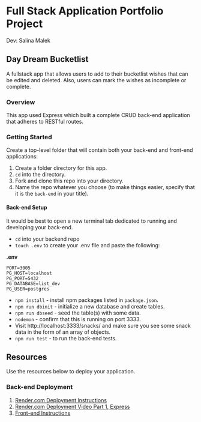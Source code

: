 # Full Stack Application Portfolio Project

Dev: Salina Malek

## Day Dream Bucketlist

A fullstack app that allows users to add to their bucketlist wishes that can be edited and deleted. Also, users can mark the wishes as incomplete or complete.

### Overview

This app used Express which built a complete CRUD back-end application that adheres to RESTful routes.

### Getting Started

Create a top-level folder that will contain both your back-end and front-end applications:

1. Create a folder directory for this app.
2. `cd` into the directory.
3. Fork and clone this repo into your directory.
4. Name the repo whatever you choose (to make things easier, specify that it is the `back-end` in your title).

#### Back-end Setup

It would be best to open a new terminal tab dedicated to running and developing your back-end.

- `cd` into your backend repo
- `touch .env` to create your .env file and paste the following:

**.env**

```
PORT=3005
PG_HOST=localhost
PG_PORT=5432
PG_DATABASE=list_dev
PG_USER=postgres
```

- `npm install` - install npm packages listed in `package.json`.
- `npm run dbinit` - initialize a new database and create tables.
- `npm run dbseed` - seed the table(s) with some data.
- `nodemon` - confirm that this is running on port 3333.
- Visit http://localhost:3333/snacks/ and make sure you see some snack data in the form of an array of objects.
- `npm run test` - to run the back-end tests.

## Resources

Use the resources below to deploy your application.

### Back-end Deployment

1. [Render.com Deployment Instructions](https://github.com/9-1-pursuit/guide-deployment/tree/main/render-express-postgres)
1. [Render.com Deployment Video Part 1, Express](https://drive.google.com/file/d/1JefmByjhsh8zoLwzpwdv-Hn9Wg4ezaOB/view?usp=sharing)
1. [Front-end Instructions](https://github.com/Salinamalek/PERN-Portfolio-Project-Frontend)
